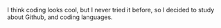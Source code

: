  I think coding looks cool, but I never tried it before, so I decided to study about Github, and coding languages.
